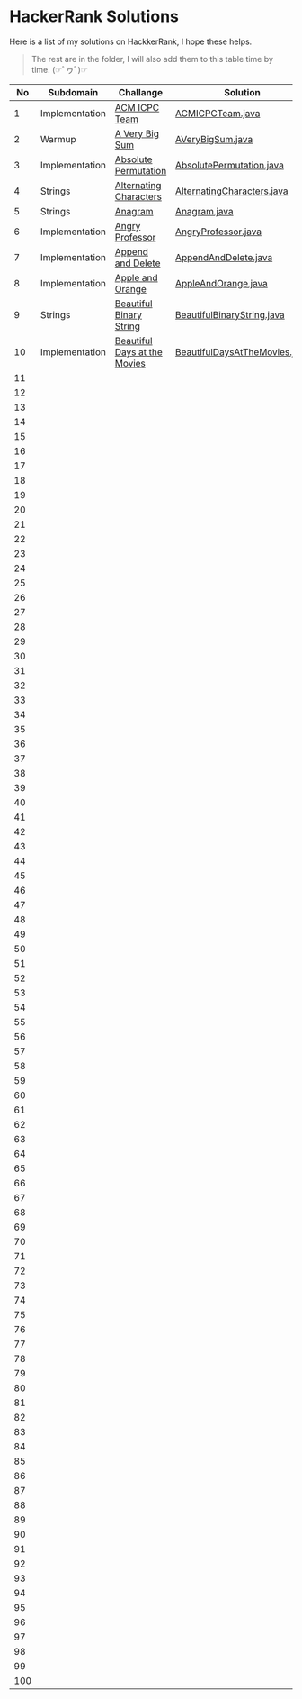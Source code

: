 # HackerRank Solutions

Here is a list of my solutions on HackkerRank, I hope these helps.

> The rest are in the folder, I will also add them to this table time by time. (☞ﾟヮﾟ)☞

|No| Subdomain | Challange | Solution | Points | Difficulty
| ------ | ------ | ------ | ------ | ------ | ------ |
|1| Implementation | [ACM ICPC Team](https://www.hackerrank.com/challenges/acm-icpc-team/problem) | [ACMICPCTeam.java](/Problem%20Solving%20(Algorithms)/ACMICPCTeam.java) | 25 | Easy
|2| Warmup |[A Very Big Sum](https://www.hackerrank.com/challenges/a-very-big-sum/problem) | [AVeryBigSum.java](/Problem%20Solving%20(Algorithms)/AVeryBigSum.java) | 10 | Easy
|3| Implementation | [Absolute Permutation](https://www.hackerrank.com/challenges/absolute-permutation/problem) | [AbsolutePermutation.java](/Problem%20Solving%20(Algorithms)/AbsolutePermutation.java) | 40 | Medium
|4| Strings | [Alternating Characters](https://www.hackerrank.com/challenges/alternating-characters/problem) | [AlternatingCharacters.java](/Problem%20Solving%20(Algorithms)/AlternatingCharacters.java) | 20 | Easy
|5| Strings | [Anagram](https://www.hackerrank.com/challenges/anagram/problem) | [Anagram.java](/Problem%20Solving%20(Algorithms)/Anagram.java) | 25 | Easy
|6| Implementation | [Angry Professor](https://www.hackerrank.com/challenges/angry-professor/problem) | [AngryProfessor.java](/Problem%20Solving%20(Algorithms)/AngryProfessor.java) | 20 | Easy
|7| Implementation| [Append and Delete](https://www.hackerrank.com/challenges/append-and-delete/problem) | [AppendAndDelete.java](/Problem%20Solving%20(Algorithms)/AppendAndDelete.java) | 20 | Easy
|8| Implementation| [Apple and Orange](https://www.hackerrank.com/challenges/apple-and-orange/problem) | [AppleAndOrange.java](/Problem%20Solving%20(Algorithms)/AppleAndOrange.java) | 10| Easy
|9| Strings | [Beautiful Binary String](https://www.hackerrank.com/challenges/beautiful-binary-string/problem) | [BeautifulBinaryString.java](/Problem%20Solving%20(Algorithms)/BeautifulBinaryString.java) |20 | Easy
|10| Implementation | [Beautiful Days at the Movies](https://www.hackerrank.com/challenges/beautiful-days-at-the-movies/problem) | [BeautifulDaysAtTheMovies.java](/Problem%20Solving%20(Algorithms)/BeautifulDaysAtTheMovies.java) | 15 | Easy
|11| | []() | [](/Problem%20Solving%20(Algorithms)/) | |
|12| | []() | [](/Problem%20Solving%20(Algorithms)/) | |
|13| | []() | [](/Problem%20Solving%20(Algorithms)/) | |
|14| | []() | [](/Problem%20Solving%20(Algorithms)/) | |
|15| | []() | [](/Problem%20Solving%20(Algorithms)/) | |
|16| | []() | [](/Problem%20Solving%20(Algorithms)/) | |
|17| | []() | [](/Problem%20Solving%20(Algorithms)/) | |
|18| | []() | [](/Problem%20Solving%20(Algorithms)/) | |
|19| | []() | [](/Problem%20Solving%20(Algorithms)/) | |
|20| | []() | [](/Problem%20Solving%20(Algorithms)/) | |
|21| | []() | [](/Problem%20Solving%20(Algorithms)/) | |
|22| | []() | [](/Problem%20Solving%20(Algorithms)/) | |
|23| | []() | [](/Problem%20Solving%20(Algorithms)/) | |
|24| | []() | [](/Problem%20Solving%20(Algorithms)/) | |
|25| | []() | [](/Problem%20Solving%20(Algorithms)/) | |
|26| | []() | [](/Problem%20Solving%20(Algorithms)/) | |
|27| | []() | [](/Problem%20Solving%20(Algorithms)/) | |
|28| | []() | [](/Problem%20Solving%20(Algorithms)/) | |
|29| | []() | [](/Problem%20Solving%20(Algorithms)/) | |
|30| | []() | [](/Problem%20Solving%20(Algorithms)/) | |
|31| | []() | [](/Problem%20Solving%20(Algorithms)/) | |
|32| | []() | [](/Problem%20Solving%20(Algorithms)/) | |
|33| | []() | [](/Problem%20Solving%20(Algorithms)/) | |
|34| | []() | [](/Problem%20Solving%20(Algorithms)/) | |
|35| | []() | [](/Problem%20Solving%20(Algorithms)/) | |
|36| | []() | [](/Problem%20Solving%20(Algorithms)/) | |
|37| | []() | [](/Problem%20Solving%20(Algorithms)/) | |
|38| | []() | [](/Problem%20Solving%20(Algorithms)/) | |
|39| | []() | [](/Problem%20Solving%20(Algorithms)/) | |
|40| | []() | [](/Problem%20Solving%20(Algorithms)/) | |
|41| | []() | [](/Problem%20Solving%20(Algorithms)/) | |
|42| | []() | [](/Problem%20Solving%20(Algorithms)/) | |
|43| | []() | [](/Problem%20Solving%20(Algorithms)/) | |
|44| | []() | [](/Problem%20Solving%20(Algorithms)/) | |
|45| | []() | [](/Problem%20Solving%20(Algorithms)/) | |
|46| | []() | [](/Problem%20Solving%20(Algorithms)/) | |
|47| | []() | [](/Problem%20Solving%20(Algorithms)/) | |
|48| | []() | [](/Problem%20Solving%20(Algorithms)/) | |
|49| | []() | [](/Problem%20Solving%20(Algorithms)/) | |
|50| | []() | [](/Problem%20Solving%20(Algorithms)/) | |
|51| | []() | [](/Problem%20Solving%20(Algorithms)/) | |
|52| | []() | [](/Problem%20Solving%20(Algorithms)/) | |
|53| | []() | [](/Problem%20Solving%20(Algorithms)/) | |
|54| | []() | [](/Problem%20Solving%20(Algorithms)/) | |
|55| | []() | [](/Problem%20Solving%20(Algorithms)/) | |
|56| | []() | [](/Problem%20Solving%20(Algorithms)/) | |
|57| | []() | [](/Problem%20Solving%20(Algorithms)/) | |
|58| | []() | [](/Problem%20Solving%20(Algorithms)/) | |
|59| | []() | [](/Problem%20Solving%20(Algorithms)/) | |
|60| | []() | [](/Problem%20Solving%20(Algorithms)/) | |
|61| | []() | [](/Problem%20Solving%20(Algorithms)/) | |
|62| | []() | [](/Problem%20Solving%20(Algorithms)/) | |
|63| | []() | [](/Problem%20Solving%20(Algorithms)/) | |
|64| | []() | [](/Problem%20Solving%20(Algorithms)/) | |
|65| | []() | [](/Problem%20Solving%20(Algorithms)/) | |
|66| | []() | [](/Problem%20Solving%20(Algorithms)/) | |
|67| | []() | [](/Problem%20Solving%20(Algorithms)/) | |
|68| | []() | [](/Problem%20Solving%20(Algorithms)/) | |
|69| | []() | [](/Problem%20Solving%20(Algorithms)/) | |
|70| | []() | [](/Problem%20Solving%20(Algorithms)/) | |
|71| | []() | [](/Problem%20Solving%20(Algorithms)/) | |
|72| | []() | [](/Problem%20Solving%20(Algorithms)/) | |
|73| | []() | [](/Problem%20Solving%20(Algorithms)/) | |
|74| | []() | [](/Problem%20Solving%20(Algorithms)/) | |
|75| | []() | [](/Problem%20Solving%20(Algorithms)/) | |
|76| | []() | [](/Problem%20Solving%20(Algorithms)/) | |
|77| | []() | [](/Problem%20Solving%20(Algorithms)/) | |
|78| | []() | [](/Problem%20Solving%20(Algorithms)/) | |
|79| | []() | [](/Problem%20Solving%20(Algorithms)/) | |
|80| | []() | [](/Problem%20Solving%20(Algorithms)/) | |
|81| | []() | [](/Problem%20Solving%20(Algorithms)/) | |
|82| | []() | [](/Problem%20Solving%20(Algorithms)/) | |
|83| | []() | [](/Problem%20Solving%20(Algorithms)/) | |
|84| | []() | [](/Problem%20Solving%20(Algorithms)/) | |
|85| | []() | [](/Problem%20Solving%20(Algorithms)/) | |
|86| | []() | [](/Problem%20Solving%20(Algorithms)/) | |
|87| | []() | [](/Problem%20Solving%20(Algorithms)/) | |
|88| | []() | [](/Problem%20Solving%20(Algorithms)/) | |
|89| | []() | [](/Problem%20Solving%20(Algorithms)/) | |
|90| | []() | [](/Problem%20Solving%20(Algorithms)/) | |
|91| | []() | [](/Problem%20Solving%20(Algorithms)/) | |
|92| | []() | [](/Problem%20Solving%20(Algorithms)/) | |
|93| | []() | [](/Problem%20Solving%20(Algorithms)/) | |
|94| | []() | [](/Problem%20Solving%20(Algorithms)/) | |
|95| | []() | [](/Problem%20Solving%20(Algorithms)/) | |
|96| | []() | [](/Problem%20Solving%20(Algorithms)/) | |
|97| | []() | [](/Problem%20Solving%20(Algorithms)/) | |
|98| | []() | [](/Problem%20Solving%20(Algorithms)/) | |
|99| | []() | [](/Problem%20Solving%20(Algorithms)/) | |
|100| | []() | [](/Problem%20Solving%20(Algorithms)/) | |
